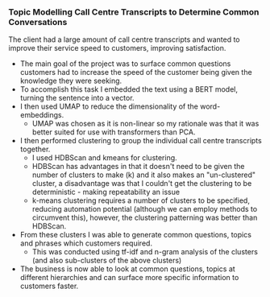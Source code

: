### Topic Modelling Call Centre Transcripts to Determine Common Conversations

The client had a large amount of call centre transcripts and wanted to improve their service speed to customers,
improving satisfaction.

- The main goal of the project was to surface common questions customers had to increase the speed of the customer being
  given the knowledge they were seeking.
- To accomplish this task I embedded the text using a BERT model, turning the sentence into a vector.
- I then used UMAP to reduce the dimensionality of the word-embeddings.
    - UMAP was chosen as it is non-linear so my rationale was that it was better suited for use with transformers than
      PCA.
- I then performed clustering to group the individual call centre transcripts together.
    - I used HDBScan and kmeans for clustering.
    - HDBScan has advantages in that it doesn't need to be given the number of clusters to make (k) and it also makes
      an "un-clustered" cluster, a disadvantage was that I couldn't get the clustering to be deterministic - making
      repeatability an issue
    - k-means clustering requires a number of clusters to be specified, reducing automation potential (although we can
      employ methods to circumvent this), however, the clustering patterning was better than HDBScan.
- From these clusters I was able to generate common questions, topics and phrases which customers required.
    - This was conducted using tf-idf and n-gram analysis of the clusters (and also sub-clusters of the above clusters)
- The business is now able to look at common questions, topics at different hierarchies and can surface more specific
  information to customers faster.